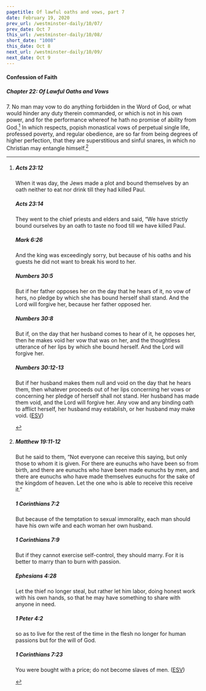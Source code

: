 ```yaml
---
pagetitle: Of lawful oaths and vows, part 7
date: February 19, 2020
prev_url: /westminster-daily/10/07/
prev_date: Oct 7
this_url: /westminster-daily/10/08/
short_date: "1008"
this_date: Oct 8
next_url: /westminster-daily/10/09/
next_date: Oct 9
---
```


#### Confession of Faith

##### Chapter 22: Of Lawful Oaths and Vows

7\. No man may vow to do anything forbidden in the Word of God, or what would hinder any duty therein commanded, or which is not in his own power, and for the performance whereof he hath no promise of ability from God.[^fnref:wcf1] In which respects, popish monastical vows of perpetual single life, professed poverty, and regular obedience, are so far from being degrees of higher perfection, that they are superstitious and sinful snares, in which no Christian may entangle himself.[^fnref:wcf2]

[^fnref:wcf1]: <div class="esv"><h5>Acts 23:12</h5> <div class="esv-text"> <p id="p44023012.06-1">When it was day, the Jews made a plot and bound themselves by an oath neither to eat nor drink till they had killed Paul.</p> </div><h5>Acts 23:14</h5> <div class="esv-text"><p id="p44023014.01-2">They went to the chief priests and elders and said, &#8220;We have strictly bound ourselves by an oath to taste no food till we have killed Paul.</p> </div><h5>Mark 6:26</h5> <div class="esv-text"><p id="p41006026.01-3">And the king was exceedingly sorry, but because of his oaths and his guests he did not want to break his word to her.</p> </div><h5>Numbers 30:5</h5> <div class="esv-text"><p id="p04030005.01-4">But if her father opposes her on the day that he hears of it, no vow of hers, no pledge by which she has bound herself shall stand. And the <span class="small-caps">Lord</span> will forgive her, because her father opposed her.</p> </div><h5>Numbers 30:8</h5> <div class="esv-text"><p id="p04030008.01-5">But if, on the day that her husband comes to hear of it, he opposes her, then he makes void her vow that was on her, and the thoughtless utterance of her lips by which she bound herself. And the <span class="small-caps">Lord</span> will forgive her.</p> </div><h5>Numbers 30:12-13</h5> <div class="esv-text"><p id="p04030012.01-6">But if her husband makes them null and void on the day that he hears them, then whatever proceeds out of her lips concerning her vows or concerning her pledge of herself shall not stand. Her husband has made them void, and the <span class="small-caps">Lord</span> will forgive her. Any vow and any binding oath to afflict herself, her husband may establish, or her husband may make void.  (<a href="http://www.esv.org" class="copyright">ESV</a>)</p> </div> </div>

[^fnref:wcf2]: <div class="esv"><h5>Matthew 19:11-12</h5> <div class="esv-text"><p id="p40019011.01-1">But he said to them, <span class="woc">&#8220;Not everyone can receive this saying, but only those to whom it is given.</span> <span class="woc">For there are eunuchs who have been so from birth, and there are eunuchs who have been made eunuchs by men, and there are eunuchs who have made themselves eunuchs for the sake of the kingdom of heaven. Let the one who is able to receive this receive it.&#8221;</span></p> </div><h5>1 Corinthians 7:2</h5> <div class="esv-text"><p id="p46007002.01-2">But because of the temptation to sexual immorality, each man should have his own wife and each woman her own husband.</p> </div><h5>1 Corinthians 7:9</h5> <div class="esv-text"><p id="p46007009.01-3">But if they cannot exercise self-control, they should marry. For it is better to marry than to burn with passion.</p> </div><h5>Ephesians 4:28</h5> <div class="esv-text"><p id="p49004028.01-4">Let the thief no longer steal, but rather let him labor, doing honest work with his own hands, so that he may have something to share with anyone in need.</p> </div><h5>1 Peter 4:2</h5> <div class="esv-text"><p id="p60004002.01-5">so as to live for the rest of the time in the flesh no longer for human passions but for the will of God.</p> </div><h5>1 Corinthians 7:23</h5> <div class="esv-text"><p id="p46007023.01-6">You were bought with a price; do not become slaves of men.  (<a href="http://www.esv.org" class="copyright">ESV</a>)</p> </div> </div>

